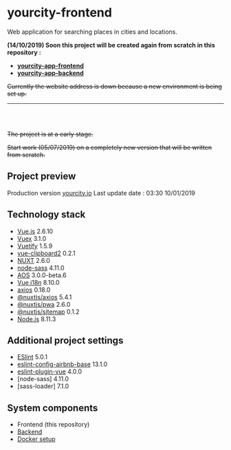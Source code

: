 # yourcity-frontend

Web application for searching places in cities and locations.


**(14/10/2019) Soon this project will be created again from scratch in this repository :**
- [**yourcity-app-frontend**](https://github.com/jakubgania/yourcity-app-frontend)
- [**yourcity-app-backend**](https://github.com/jakubgania/yourcity-app-backend)

~~Currently the website address is down because a new environment is being set up.~~

***

<br/><br/>

~~The project is at a early stage.~~

>  

~~Start work (05/07/2019) on a completely new version that will be written from scratch.~~

## Project preview

Production version
[yourcity.io](https://yourcity.io)
Last update date : 03:30 10/01/2019

## Technology stack

- [Vue.js](https://vuejs.org/) 2.6.10
- [Vuex](https://github.com/vuejs/vuex) 3.1.0
- [Vuetify](https://vuetifyjs.com/) 1.5.9
- [vue-clipboard2](https://github.com/Inndy/vue-clipboard2) 0.2.1
- [NUXT](https://nuxtjs.org/) 2.6.0
- [node-sass](https://github.com/sass/node-sass) 4.11.0
- [AOS](https://michalsnik.github.io/aos/) 3.0.0-beta.6
- [Vue i18n](https://kazupon.github.io/vue-i18n/) 8.10.0
- [axios](https://github.com/axios/axios) 0.18.0
- [@nuxtjs/axios](https://github.com/nuxt-community/axios-module) 5.4.1
- [@nuxtjs/pwa](https://pwa.nuxtjs.org/) 2.6.0
- [@nuxtjs/sitemap](https://github.com/nuxt-community/sitemap-module) 0.1.2
- [Node.js](https://nodejs.org/en/) 8.11.3

## Additional project settings

- [ESlint](https://eslint.org/) 5.0.1
- [eslint-config-airbnb-base](https://github.com/airbnb/javascript/tree/master/packages/eslint-config-airbnb-base) 13.1.0
- [eslint-plugin-vue](https://github.com/vuejs/eslint-plugin-vue) 4.0.0
- [node-sass] 4.11.0
- [sass-loader] 7.1.0

## System components

- Frontend (this repository)
- [Backend](https://github.com/jakubgania/yourcity-backend-laravel)
- [Docker setup](https://github.com/jakubgania/yourcity-docker-setup)
